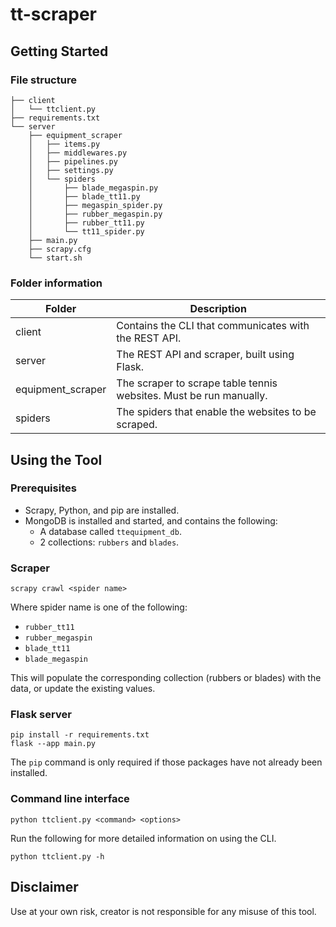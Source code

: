# tt-scraper

## Getting Started
### File structure
```
├── client
│   └── ttclient.py
├── requirements.txt
└── server
    ├── equipment_scraper
    │   ├── items.py
    │   ├── middlewares.py
    │   ├── pipelines.py
    │   ├── settings.py
    │   └── spiders
    │       ├── blade_megaspin.py
    │       ├── blade_tt11.py
    │       ├── megaspin_spider.py
    │       ├── rubber_megaspin.py
    │       ├── rubber_tt11.py
    │       └── tt11_spider.py
    ├── main.py
    ├── scrapy.cfg
    └── start.sh
```
### Folder information
| Folder            | Description                                                          |
| ----------------- | -------------------------------------------------------------------- |
| client            | Contains the CLI that communicates with the REST API.                |
| server            | The REST API and scraper, built using Flask.                         |
| equipment_scraper | The scraper to scrape table tennis websites. Must be run manually.   |
| spiders           | The spiders that enable the websites to be scraped.                  |

## Using the Tool
### Prerequisites
- Scrapy, Python, and pip are installed.
- MongoDB is installed and started, and contains the following:
    - A database called `ttequipment_db`.
    - 2 collections: `rubbers` and `blades`.

### Scraper
```
scrapy crawl <spider name>
```
Where spider name is one of the following:
- `rubber_tt11`
- `rubber_megaspin`
- `blade_tt11`
- `blade_megaspin`

This will populate the corresponding collection (rubbers or blades) with the data, or update the existing values.

### Flask server
```
pip install -r requirements.txt
flask --app main.py
```
The `pip` command is only required if those packages have not already been installed.

### Command line interface
```
python ttclient.py <command> <options>
```
Run the following for more detailed information on using the CLI.
```
python ttclient.py -h
```

## Disclaimer
Use at your own risk, creator is not responsible for any misuse of this tool.
